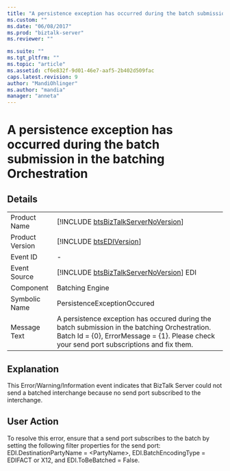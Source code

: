 ```yaml
---
title: "A persistence exception has occurred during the batch submission in the batching Orchestration | Microsoft Docs"
ms.custom: ""
ms.date: "06/08/2017"
ms.prod: "biztalk-server"
ms.reviewer: ""

ms.suite: ""
ms.tgt_pltfrm: ""
ms.topic: "article"
ms.assetid: cf6e832f-9d01-46e7-aaf5-2b402d509fac
caps.latest.revision: 9
author: "MandiOhlinger"
ms.author: "mandia"
manager: "anneta"
---
```

# A persistence exception has occurred during the batch submission in the batching Orchestration
## Details  
  
|                 |                                                                                                                                                                                            |
|-----------------|--------------------------------------------------------------------------------------------------------------------------------------------------------------------------------------------|
|  Product Name   |                                                    [!INCLUDE [btsBizTalkServerNoVersion](../includes/btsbiztalkservernoversion-md.md)]                                                     |
| Product Version |                                                                [!INCLUDE [btsEDIVersion](../includes/btsediversion-md.md)]                                                                 |
|    Event ID     |                                                                                             -                                                                                              |
|  Event Source   |                                                  [!INCLUDE [btsBizTalkServerNoVersion](../includes/btsbiztalkservernoversion-md.md)] EDI                                                   |
|    Component    |                                                                                      Batching Engine                                                                                       |
|  Symbolic Name  |                                                                                PersistenceExceptionOccured                                                                                 |
|  Message Text   | A persistence exception has occured during the batch submission in the batching Orchestration. Batch Id = {0}, ErrorMessage = {1}. Please check your send port subscriptions and fix them. |
  
## Explanation  
 This Error/Warning/Information event indicates that BizTalk Server could not send a batched interchange because no send port subscribed to the interchange.  
  
## User Action  
 To resolve this error, ensure that a send port subscribes to the batch by setting the following filter properties for the send port: EDI.DestinationPartyName = \<PartyName\>, EDI.BatchEncodingType = EDIFACT or X12, and EDI.ToBeBatched = False.